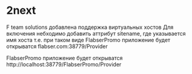 # 2next
F team solutions
добавлена поддержка виртуальных хостов
Для включения небходимо добавить аттрибут sitename, где указывается имя хоста
т.е. при таком виде
<app>
  	<name mode="on" sitename="flabser.com">FlabserPromo</name>
</app>
приложение будет открыватся flabser.com:38779/Provider

<app>
	<name mode="on" >FlabserPromo</name>
</app>
приложение будет открыватся http://localhost:38779/FlabserPromo/Provider
